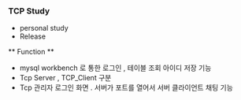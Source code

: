 ### TCP Study
- personal study
- Release


** Function **


- mysql workbench 로 통한 로그인 , 테이블 조회 아이디 저장 기능
- Tcp Server , TCP_Client 구분
- Tcp 관리자 로그인 화면 . 서버가 포트를 열어서 서버  클라이언트 채팅 기능
